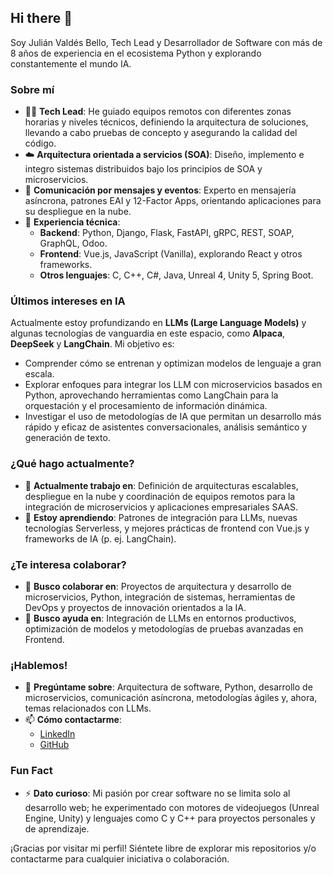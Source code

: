 ## Hi there 👋 
<!--
**jvaldesbit/jvaldesbit** is a ✨ _special_ ✨ repository because its `README.md` (this file) appears on your GitHub profile.
-->

Soy Julián Valdés Bello, Tech Lead y Desarrollador de Software con más de 8 años de experiencia en el ecosistema Python y explorando constantemente el mundo IA.

### Sobre mí

- 👨‍💻 **Tech Lead**: He guiado equipos remotos con diferentes zonas horarias y niveles técnicos, definiendo la arquitectura de soluciones, llevando a cabo pruebas de concepto y asegurando la calidad del código.
- ☁️ **Arquitectura orientada a servicios (SOA)**: Diseño, implemento e integro sistemas distribuidos bajo los principios de SOA y microservicios.  
- 📡 **Comunicación por mensajes y eventos**: Experto en mensajería asíncrona, patrones EAI y 12-Factor Apps, orientando aplicaciones para su despliegue en la nube.
- 💼 **Experiencia técnica**:  
  - **Backend**: Python, Django, Flask, FastAPI, gRPC, REST, SOAP, GraphQL, Odoo.  
  - **Frontend**: Vue.js, JavaScript (Vanilla), explorando React y otros frameworks.  
  - **Otros lenguajes**: C, C++, C#, Java, Unreal 4, Unity 5, Spring Boot.  

### Últimos intereses en IA
Actualmente estoy profundizando en **LLMs (Large Language Models)** y algunas tecnologías de vanguardia en este espacio, como **Alpaca**, **DeepSeek** y **LangChain**. Mi objetivo es:
- Comprender cómo se entrenan y optimizan modelos de lenguaje a gran escala.  
- Explorar enfoques para integrar los LLM con microservicios basados en Python, aprovechando herramientas como LangChain para la orquestación y el procesamiento de información dinámica.  
- Investigar el uso de metodologías de IA que permitan un desarrollo más rápido y eficaz de asistentes conversacionales, análisis semántico y generación de texto.

### ¿Qué hago actualmente?
- 🔭 **Actualmente trabajo en**: Definición de arquitecturas escalables, despliegue en la nube y coordinación de equipos remotos para la integración de microservicios y aplicaciones empresariales SAAS.  
- 🌱 **Estoy aprendiendo**: Patrones de integración para LLMs, nuevas tecnologías Serverless, y mejores prácticas de frontend con Vue.js y frameworks de IA (p. ej. LangChain).

### ¿Te interesa colaborar?
- 👯 **Busco colaborar en**: Proyectos de arquitectura y desarrollo de microservicios, Python, integración de sistemas, herramientas de DevOps y proyectos de innovación orientados a la IA.  
- 🤔 **Busco ayuda en**: Integración de LLMs en entornos productivos, optimización de modelos y metodologías de pruebas avanzadas en Frontend.

### ¡Hablemos!
- 💬 **Pregúntame sobre**: Arquitectura de software, Python, desarrollo de microservicios, comunicación asíncrona, metodologías ágiles y, ahora, temas relacionados con LLMs.  
- 📫 **Cómo contactarme**:  
  - [LinkedIn](https://www.linkedin.com/in/juli%C3%A1n-vald%C3%A9s-bello-76aa21175/)
  - [GitHub](https://github.com/jvaldesbit)

### Fun Fact
- ⚡ **Dato curioso**: Mi pasión por crear software no se limita solo al desarrollo web; he experimentado con motores de videojuegos (Unreal Engine, Unity) y lenguajes como C y C++ para proyectos personales y de aprendizaje.

¡Gracias por visitar mi perfil! Siéntete libre de explorar mis repositorios y/o contactarme para cualquier iniciativa o colaboración.
